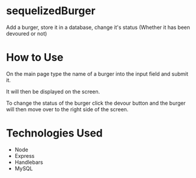 # sequelizedBurger

Add a burger, store it in a database, change it's status (Whether it has been devoured or not)

# How to Use
On the main page type the name of a burger into the input field and submit it.

It will then be displayed on the screen.

To change the status of the burger click the devour button and the burger will then move over to the right side of the screen.

# Technologies Used
- Node
- Express
- Handlebars
- MySQL